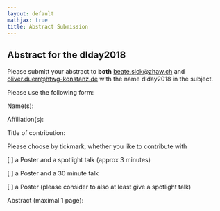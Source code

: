```yaml
---
layout: default
mathjax: true
title: Abstract Submission
---
```


## Abstract for the dlday2018
Please submitt your abstract to **both** beate.sick@zhaw.ch and oliver.duerr@htwg-konstanz.de with the name dlday2018 in the subject.

Please use the following form:

Name(s):

Affiliation(s):

Title of contribution:

Please choose by tickmark, whether you like to contribute with

[ ] a Poster and a spotlight talk (approx 3 minutes) 

[ ] a Poster and a 30 minute talk 

[ ] a Poster (please consider to also at least give a spotlight talk)

Abstract (maximal 1 page):

